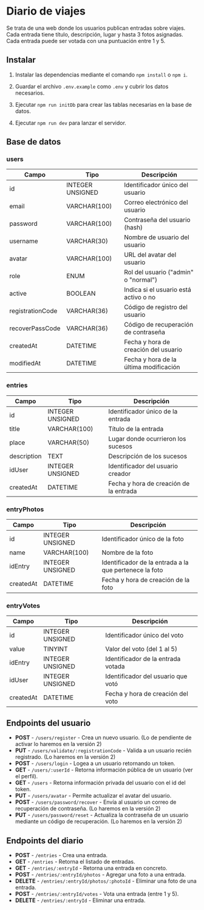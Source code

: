 # Diario de viajes

Se trata de una web donde los usuarios publican entradas sobre viajes. Cada entrada tiene título, descripción, lugar y hasta 3 fotos asignadas. Cada entrada puede ser votada con una puntuación entre 1 y 5.

## Instalar

1. Instalar las dependencias mediante el comando `npm install` o `npm i`.

2. Guardar el archivo `.env.example` como `.env` y cubrir los datos necesarios.

3. Ejecutar `npm run initDb` para crear las tablas necesarias en la base de datos.

4. Ejecutar `npm run dev` para lanzar el servidor.

## Base de datos

### users

| Campo            | Tipo             | Descripción                            |
| ---------------- | ---------------- | -------------------------------------- |
| id               | INTEGER UNSIGNED | Identificador único del usuario        |
| email            | VARCHAR(100)     | Correo electrónico del usuario         |
| password         | VARCHAR(100)     | Contraseña del usuario (hash)          |
| username         | VARCHAR(30)      | Nombre de usuario del usuario          |
| avatar           | VARCHAR(100)     | URL del avatar del usuario             |
| role             | ENUM             | Rol del usuario ("admin" o "normal")   |
| active           | BOOLEAN          | Indica si el usuario está activo o no  |
| registrationCode | VARCHAR(36)      | Código de registro del usuario         |
| recoverPassCode  | VARCHAR(36)      | Código de recuperación de contraseña   |
| createdAt        | DATETIME         | Fecha y hora de creación del usuario   |
| modifiedAt       | DATETIME         | Fecha y hora de la última modificación |

### entries

| Campo       | Tipo             | Descripción                            |
| ----------- | ---------------- | -------------------------------------- |
| id          | INTEGER UNSIGNED | Identificador único de la entrada      |
| title       | VARCHAR(100)     | Título de la entrada                   |
| place       | VARCHAR(50)      | Lugar donde ocurrieron los sucesos     |
| description | TEXT             | Descripción de los sucesos             |
| idUser      | INTEGER UNSIGNED | Identificador del usuario creador      |
| createdAt   | DATETIME         | Fecha y hora de creación de la entrada |

### entryPhotos

| Campo     | Tipo             | Descripción                                            |
| --------- | ---------------- | ------------------------------------------------------ |
| id        | INTEGER UNSIGNED | Identificador único de la foto                         |
| name      | VARCHAR(100)     | Nombre de la foto                                      |
| idEntry   | INTEGER UNSIGNED | Identificador de la entrada a la que pertenece la foto |
| createdAt | DATETIME         | Fecha y hora de creación de la foto                    |

### entryVotes

| Campo     | Tipo             | Descripción                        |
| --------- | ---------------- | ---------------------------------- |
| id        | INTEGER UNSIGNED | Identificador único del voto       |
| value     | TINYINT          | Valor del voto (del 1 al 5)        |
| idEntry   | INTEGER UNSIGNED | Identificador de la entrada votada |
| idUser    | INTEGER UNSIGNED | Identificador del usuario que votó |
| createdAt | DATETIME         | Fecha y hora de creación del voto  |

## Endpoints del usuario

-   **POST** - `/users/register` - Crea un nuevo usuario. (Lo de pendiente de activar lo haremos en la versión 2)
-   **PUT** - `/users/validate/:registrationCode` - Valida a un usuario recién registrado. (Lo haremos en la versión 2)
-   **POST** - `/users/login` - Logea a un usuario retornando un token.
-   **GET** - `/users/:userId` - Retorna información pública de un usuario (ver el perfil).
-   **GET** - `/users` - Retorna información privada del usuario con el id del token.
-   **PUT** - `/users/avatar` - Permite actualizar el avatar del usuario.
-   **POST** - `/users/password/recover` - Envía al usuario un correo de recuperación de contraseña. (Lo haremos en la versión 2)
-   **PUT** - `/users/password/reset` - Actualiza la contraseña de un usuario mediante un código de recuperación. (Lo haremos en la versión 2)

## Endpoints del diario

-   **POST** - `/entries` - Crea una entrada.
-   **GET** - `/entries` - Retorna el listado de entradas.
-   **GET** - `/entries/:entryId` - Retorna una entrada en concreto.
-   **POST** - `/entries/:entryId/photos` - Agregar una foto a una entrada.
-   **DELETE** - `/entries/:entryId/photos/:photoId` - Eliminar una foto de una entrada.
-   **POST** - `/entries/:entryId/votes` - Vota una entrada (entre 1 y 5).
-   **DELETE** - `/entries/:entryId` - Eliminar una entrada.
